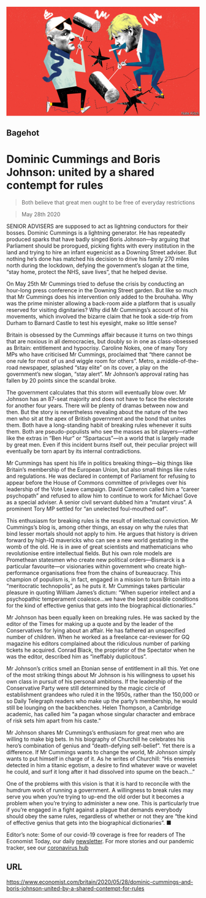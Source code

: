 ![](./images/20200530_BRD000_0.jpg)

## Bagehot

# Dominic Cummings and Boris Johnson: united by a shared contempt for rules

> Both believe that great men ought to be free of everyday restrictions

> May 28th 2020

SENIOR ADVISERS are supposed to act as lightning conductors for their bosses. Dominic Cummings is a lightning generator. He has repeatedly produced sparks that have badly singed Boris Johnson—by arguing that Parliament should be prorogued, picking fights with every institution in the land and trying to hire an infant eugenicist as a Downing Street adviser. But nothing he’s done has matched his decision to drive his family 270 miles north during the lockdown, defying the government’s slogan at the time, “stay home, protect the NHS, save lives”, that he helped devise.

On May 25th Mr Cummings tried to defuse the crisis by conducting an hour-long press conference in the Downing Street garden. But like so much that Mr Cummings does his intervention only added to the brouhaha. Why was the prime minister allowing a back-room aide a platform that is usually reserved for visiting dignitaries? Why did Mr Cummings’s account of his movements, which involved the bizarre claim that he took a side-trip from Durham to Barnard Castle to test his eyesight, make so little sense?

Britain is obsessed by the Cummings affair because it turns on two things that are noxious in all democracies, but doubly so in one as class-obsessed as Britain: entitlement and hypocrisy. Caroline Nokes, one of many Tory MPs who have criticised Mr Cummings, proclaimed that “there cannot be one rule for most of us and wiggle room for others”. Metro, a middle-of-the-road newspaper, splashed “stay elite” on its cover, a play on the government’s new slogan, “stay alert”. Mr Johnson’s approval rating has fallen by 20 points since the scandal broke.

The government calculates that this storm will eventually blow over. Mr Johnson has an 87-seat majority and does not have to face the electorate for another four years. There will be plenty of dramas between now and then. But the story is nevertheless revealing about the nature of the two men who sit at the apex of British government and the bond that unites them. Both have a long-standing habit of breaking rules whenever it suits them. Both are pseudo-populists who see the masses as bit players—rather like the extras in “Ben Hur” or “Spartacus”—in a world that is largely made by great men. Even if this incident burns itself out, their peculiar project will eventually be torn apart by its internal contradictions.

Mr Cummings has spent his life in politics breaking things—big things like Britain’s membership of the European Union, but also small things like rules and regulations. He was declared in contempt of Parliament for refusing to appear before the House of Commons committee of privileges over his leadership of the Vote Leave campaign. David Cameron called him a “career psychopath” and refused to allow him to continue to work for Michael Gove as a special adviser. A senior civil servant dubbed him a “mutant virus”. A prominent Tory MP settled for “an unelected foul-mouthed oaf”.

This enthusiasm for breaking rules is the result of intellectual conviction. Mr Cummings’s blog is, among other things, an essay on why the rules that bind lesser mortals should not apply to him. He argues that history is driven forward by high-IQ mavericks who can see a new world gestating in the womb of the old. He is in awe of great scientists and mathematicians who revolutionise entire intellectual fields. But his own role models are Promethean statesmen who create new political orders—Bismarck is a particular favourite—or visionaries within government who create high-performance organisations free from the chains of bureaucracy. This champion of populism is, in fact, engaged in a mission to turn Britain into a “meritocratic technopolis”, as he puts it. Mr Cummings takes particular pleasure in quoting William James’s dictum: “When superior intellect and a psychopathic temperament coalesce...we have the best possible conditions for the kind of effective genius that gets into the biographical dictionaries.”

Mr Johnson has been equally keen on breaking rules. He was sacked by the editor of the Times for making up a quote and by the leader of the Conservatives for lying about an affair. He has fathered an unspecified number of children. When he worked as a freelance car-reviewer for GQ magazine his editors complained about the ridiculous number of parking tickets he acquired. Conrad Black, the proprietor of the Spectator when he was the editor, described him as “ineffably duplicitous”.

Mr Johnson’s critics smell an Etonian sense of entitlement in all this. Yet one of the most striking things about Mr Johnson is his willingness to upset his own class in pursuit of his personal ambitions. If the leadership of the Conservative Party were still determined by the magic circle of establishment grandees who ruled it in the 1950s, rather than the 150,000 or so Daily Telegraph readers who make up the party’s membership, he would still be lounging on the backbenches. Helen Thompson, a Cambridge academic, has called him “a pagan whose singular character and embrace of risk sets him apart from his caste.”

Mr Johnson shares Mr Cummings’s enthusiasm for great men who are willing to make big bets. In his biography of Churchill he celebrates his hero’s combination of genius and “death-defying self-belief”. Yet there is a difference. If Mr Cummings wants to change the world, Mr Johnson simply wants to put himself in charge of it. As he writes of Churchill: “His enemies detected in him a titanic egotism, a desire to find whatever wave or wavelet he could, and surf it long after it had dissolved into spume on the beach…”

One of the problems with this vision is that it is hard to reconcile with the humdrum work of running a government. A willingness to break rules may serve you when you’re trying to up-end the old order but it becomes a problem when you’re trying to administer a new one. This is particularly true if you’re engaged in a fight against a plague that demands everybody should obey the same rules, regardless of whether or not they are “the kind of effective genius that gets into the biographical dictionaries”. ■

Editor’s note: Some of our covid-19 coverage is free for readers of The Economist Today, our daily [newsletter](https://www.economist.com/https://my.economist.com/user#newsletter). For more stories and our pandemic tracker, see our [coronavirus hub](https://www.economist.com//news/2020/03/11/the-economists-coverage-of-the-coronavirus)

## URL

https://www.economist.com/britain/2020/05/28/dominic-cummings-and-boris-johnson-united-by-a-shared-contempt-for-rules
